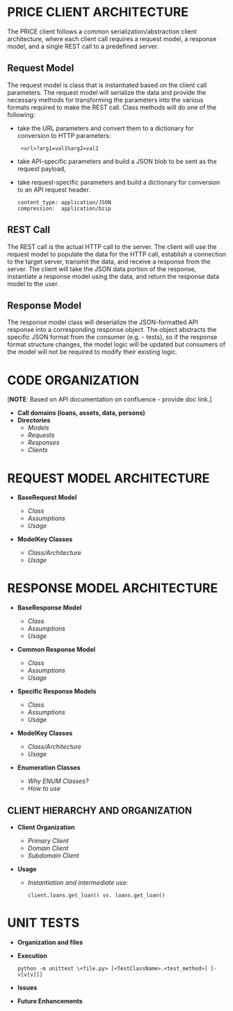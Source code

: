 # PRICE CLIENT ARCHITECTURE
The PRICE client follows a common serialization/abstraction client architecture, where each client call requires a request model, a response model, and a single REST call to a predefined server. 

## Request Model
The request model is class that is instantiated based on the client call parameters. The request model will serialize the data and provide the necessary methods for transforming the parameters into the various formats required to make the REST call. Class methods will do one of the following:
 * take the URL parameters and convert them to a dictionary for conversion to HTTP parameters:
 
        <url>?arg1=val1%arg2=val2
 
 * take API-specific parameters and build a JSON blob to be sent as the request payload,
 * take request-specific parameters and build a dictionary for conversion to an API request header.
 
       content_type: application/JSON   
       compression:  application/bzip  
 
## REST Call
The REST call is the actual HTTP call to the server. The client will use the request model to populate the data for the HTTP call, establish a connection to the target server, transmit the data, and receive a response from the server. The client will take the JSON data portion of the response, instantiate a response model using the data, and return the response data model to the user.
 
  
## Response Model
The response model class will deserialize the JSON-formatted API response into a corresponding response object. The object abstracts the specific JSON format from the consumer (e.g. - tests), so if the response format structure changes, the model logic will be updated but consumers of the model will not be required to modify their existing logic.

# CODE ORGANIZATION
\[**NOTE**: Based on API documentation on confluence - provide doc link.]
 * **Call domains (loans, assets, data, persons)**
 * **Directories**
    * *Models*
    * *Requests*
    * *Responses*
    * *Clients*
 
 # REQUEST MODEL ARCHITECTURE
 * **BaseRequest Model**
   * *Class*
   * *Assumptions*
   * *Usage*
   
 * **ModelKey Classes**
   * *Class/Architecture* 
   * *Usage*
 
# RESPONSE MODEL ARCHITECTURE
 * **BaseResponse Model** 
   * *Class*
   * *Assumptions*
   * *Usage*
   
 * **Common Response Model**
   * *Class*
   * *Assumptions*
   * *Usage*
   
 * **Specific Response Models**
    * *Class*
    * *Assumptions*
    * *Usage*
     
 * **ModelKey Classes**
    * *Class/Architecture*
    * *Usage*
    
 * **Enumeration Classes**
    * *Why ENUM Classes?*
    * *How to use*
 
## CLIENT HIERARCHY AND ORGANIZATION  
* **Client Organization**
    * *Primary Client*
    * *Domain Client*
    * *Subdomain Client*
    
* **Usage**
    * *Instantiation and intermediate use:*
     
          client.loans.get_loan() vs. loans.get_loan()
 
  

# UNIT TESTS
* **Organization and files**
* **Execution**
 
      python -m unittest \<file.py> [<TestClassName>.<test_method>] [-v[v[v]]]
      
* **Issues**
* **Future Enhancements**
 
